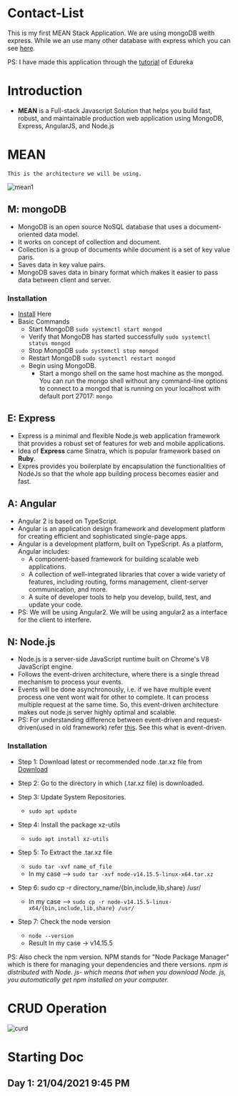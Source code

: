 # Contact-List
This is my first MEAN Stack Application.
We are using mongoDB weith express. While we an use many other database with express which you can see [here](http://expressjs.com/en/guide/database-integration.html).

PS: I have made this application through the [tutorial](https://www.youtube.com/watch?v=wtIvu085uU0&t=22s) of Edureka


# Introduction
  - **MEAN** is a Full-stack Javascript Solution that helps you build fast, robust, and maintainable production web application using MongoDB, Express, AngularJS, and Node.js 

# MEAN 
    This is the architecture we will be using.

   ![mean1](https://user-images.githubusercontent.com/44112080/115566415-da5b0a80-a2d7-11eb-800d-d81888a4de66.png)

## M: mongoDB
  - MongoDB is an open source NoSQL database that uses a document-oriented data model.
  - It works on concept of collection and document.
  - Collection is a group of documents while document is a set of key value paris.
  - Saves data in key value pairs.
  - MongoDB saves data in binary format which makes it easier to pass data between client and server.

  ### Installation
  - [Install](https://docs.mongodb.com/manual/tutorial/install-mongodb-on-ubuntu/) Here
  - Basic Commands
    - Start MongoDB  `sudo systemctl start mongod`
    - Verify that MongoDB has started successfully  `sudo systemctl status mongod`
    - Stop MongoDB  `sudo systemctl stop mongod`
    - Restart MongoDB  `sudo systemctl restart mongod`
    - Begin using MongoDB.
       - Start a mongo shell on the same host machine as the mongod. You can run the mongo shell without any command-line options to connect to a mongod that is           running on your localhost with default port 27017:
        `mongo`  

## E: Express
  - Express is a minimal and flexible Node.js web application framework that provides a robust set of features for web and mobile applications.
  - Idea of **Express** came Sinatra, which is popular framework based on **Ruby**. 
  - Expres provides you boilerplate by encapsulation the functionalities of NodeJs so that the whole app building process becomes easier and fast.

## A: Angular
  - Angular 2 is based on TypeScript.
  - Angular is an application design framework and development platform for creating efficient and sophisticated single-page apps.
  - Angular is a development platform, built on TypeScript. As a platform, Angular includes:
    - A component-based framework for building scalable web applications.
    - A collection of well-integrated libraries that cover a wide variety of features, including routing, forms management, client-server communication, and more.
    - A suite of developer tools to help you develop, build, test, and update your code.
  - PS: We will be using Angular2. We will be using angular2 as a interface for the client to interfere.

## N: Node.js
  - Node.js is a server-side JavaScript runtime built on Chrome's V8 JavaScript engine.
  - Follows the event-driven architecture, where there is a single thread mechanism to process your events.
  - Events will be done asynchronously, i.e. if we have multiple event process one vent wont wait for other to complete. It can process multiple request at the same time. So, this event-driven architecture makes out node.js server highly optimal and scalable. 
  - PS: For understanding difference between event-driven and request-driven(used in old framework) refer [this](https://www.techtalksbyanvita.com/post/event-driven-vs-request-driven-rest-architecture). See this what is event-driven.

  ### Installation
  - Step 1: Download latest or recommended node .tar.xz file from [Download](https://nodejs.org/en/download/)   
  
  - Step 2: Go to the directory in which (.tar.xz file) is downloaded.
  
  - Step 3: Update System Repositories.
    - `sudo apt update`
  
  - Step 4: Install the package xz-utils
    - `sudo apt install xz-utils`

  - Step 5: To Extract the .tar.xz file
    - `sudo tar -xvf name_of_file`
    - In my case --> `sudo tar -xvf node-v14.15.5-linux-x64.tar.xz`

  - Step 6: sudo cp -r directory_name/{bin,include,lib,share} /usr/
    - In my case --> `sudo cp -r node-v14.15.5-linux-x64/{bin,include,lib,share} /usr/`

  - Step 7: Check the node version
    - `node --version`
    - Result In my case -> v14.15.5

PS: Also check the npm version. NPM stands for "Node Package Manager" which is there for managing your dependencies and there versions.
*npm is distributed with Node. js- which means that when you download Node. js, you automatically get npm installed on your computer.*

# CRUD Operation
![curd](https://user-images.githubusercontent.com/44112080/115576720-658cce00-a2e1-11eb-88c0-26878f3f054a.png)

# Starting Doc   

## Day 1: 21/04/2021  9:45 PM
